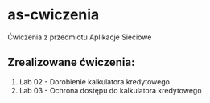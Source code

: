 # as-cwiczenia
Ćwiczenia z przedmiotu Aplikacje Sieciowe

## Zrealizowane ćwiczenia:
1. Lab 02 - Dorobienie kalkulatora kredytowego
2. Lab 03 - Ochrona dostępu do kalkulatora kredytowego
